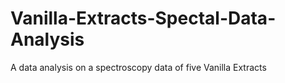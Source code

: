 # Vanilla-Extracts-Spectal-Data-Analysis
A data analysis on a spectroscopy data of five Vanilla Extracts
